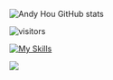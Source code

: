 <!-- [![GitHub WidgetBox](https://github-widgetbox.vercel.app/api/profile?username=it-andy-hou&data=followers,repositories,stars,commits)](https://github.com/it-andy-hou) -->

![Andy Hou GitHub stats](https://github-readme-stats.vercel.app/api?username=it-andy-hou&show_icons=true&theme=tokyonight)

<!-- 访问计数 -->
![visitors](https://visitor-badge.glitch.me/badge?page_id=it-andy-hou&left_color=green&right_color=red)

[![My Skills](https://skillicons.dev/icons?i=linux,bash,md,&theme=light)]()

![](https://github-profile-summary-cards.vercel.app/api/cards/profile-details?username=it-andy-hou&theme=monokai)

<!--
**it-andy-hou/it-andy-hou** is a ✨ _special_ ✨ repository because its `README.md` (this file) appears on your GitHub profile.

Here are some ideas to get you started:

- 🔭 I’m currently working on ...
- 🌱 I’m currently learning ...
- 👯 I’m looking to collaborate on ...
- 🤔 I’m looking for help with ...
- 💬 Ask me about ...
- 📫 How to reach me: ...
- 😄 Pronouns: ...
- ⚡ Fun fact: ...
-->
